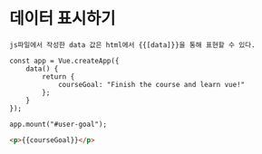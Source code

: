 # 데이터 표시하기

```
js파일에서 작성한 data 값은 html에서 {{[data]}}을 통해 표현할 수 있다.
```


```javasciprt
const app = Vue.createApp({
    data() {
        return {
            courseGoal: "Finish the course and learn vue!"
        };
    }
});

app.mount("#user-goal");
```

```html
<p>{{courseGoal}}</p>
```



